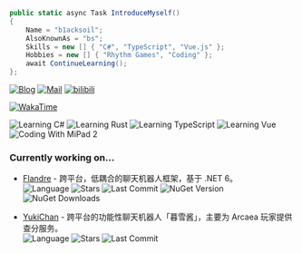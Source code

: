 ```csharp
public static async Task IntroduceMyself()
{
    Name = "b1acksoil";
    AlsoKnownAs = "bs";
    Skills = new [] { "C#", "TypeScript", "Vue.js" };
    Hobbies = new [] { "Rhythm Games", "Coding" };
    await ContinueLearning();
};
```

[![Blog](https://img.shields.io/badge/Blog-sorabs.cc-grey?labelColor=ff80ab&color=f06292&style=flat&logo=hugo&logoColor=white)](https://sorabs.cc/)
[![Mail](https://img.shields.io/badge/Mail-bs@sorabs.cc-grey?labelColor=E95A4E&color=CE4F45&style=flat&logo=gmail&logoColor=white)](mailto:bs@sorabs.cc)
[![bilibili](https://img.shields.io/badge/bilibili-b1acksoil-grey?labelColor=00A1D6&color=008EBD&style=flat&logo=bilibili&logoColor=white)](https://space.bilibili.com/33268404)

[![WakaTime](https://wakatime.com/badge/user/b1ea68ff-35ad-48d6-aa5a-c0f1dfad4018.svg?style=flat)](https://wakatime.com/@b1acksoil)

![Learning C#](https://img.shields.io/badge/Learning-C%23-239120?style=flat&logo=csharp&logoColor=white)
![Learning Rust](https://img.shields.io/badge/Learning-Rust-dea584?style=flat&logo=rust&logoColor=white)
![Learning TypeScript](https://img.shields.io/badge/Learning-TypeScript-3178C6?style=flat&logo=typescript&logoColor=white)
![Learning Vue](https://img.shields.io/badge/Learning-Vue-4FC08D?style=flat&logo=vuedotjs&logoColor=white)
![Coding With MiPad 2](https://img.shields.io/badge/Coding_With-MiPad_2-FF6900?style=flat&logo=xiaomi&logoColor=white)


### Currently working on...
- [Flandre](https://github.com/FlandreDevs/Flandre) - 跨平台，低耦合的聊天机器人框架，基于 .NET 6。  
![Language](https://shields.io/badge/language-C%23-239120) ![Stars](https://shields.io/github/stars/FlandreDevs/Flandre) ![Last Commit](https://shields.io/github/last-commit/FlandreDevs/Flandre) ![NuGet Version](https://shields.io/nuget/v/Flandre.Core) ![NuGet Downloads](https://shields.io/nuget/dt/Flandre.Core)

- [YukiChan](https://github.com/b1acksoil/YukiChan) - 跨平台的功能性聊天机器人「暮雪酱」，主要为 Arcaea 玩家提供查分服务。  
![Language](https://shields.io/badge/language-C%23-239120) ![Stars](https://shields.io/github/stars/b1acksoil/YukiChan) ![Last Commit](https://shields.io/github/last-commit/b1acksoil/YukiChan)
